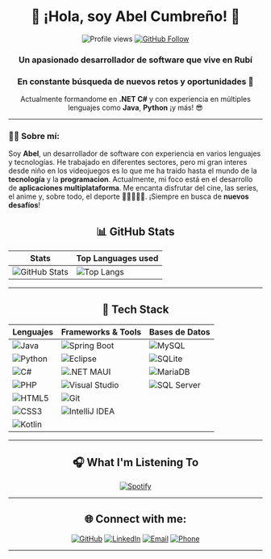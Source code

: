 <div align="center">

# 🌟 **¡Hola, soy Abel Cumbreño!** 🌟 

![Profile views](https://komarev.com/ghpvc/?username=llavefija&color=brightgreen)
[![GitHub Follow](https://img.shields.io/github/followers/llavefija?label=Follow&style=social)](https://github.com/llavefija)


### Un apasionado desarrollador de software que vive en **Rubí**  
### En constante búsqueda de **nuevos retos** y **oportunidades** 🚀

Actualmente formandome en **.NET C#** y con experiencia en múltiples lenguajes como **Java**, **Python** ¡y más! 😎

</div>

---

### **👨‍💻 Sobre mí:**

Soy **Abel**, un desarrollador de software con experiencia en varios lenguajes y tecnologías. He trabajado en diferentes sectores, pero mi gran interes desde niño en los videojuegos es lo que me ha traido hasta el mundo de la **tecnología** y la **programacion**.
Actualmente, mi foco está en el desarrollo de **aplicaciones multiplataforma**. Me encanta disfrutar del cine, las series, el anime y, sobre todo, el deporte 🏃‍♂️🚴‍♂️🥊. ¡Siempre en busca de **nuevos desafíos**!

<div align="center">

## **📊 GitHub Stats**  

| **Stats** | **Top Languages used** |
|----------------|---------------------|
| ![GitHub Stats](https://github-readme-stats.vercel.app/api?username=llavefija&show_icons=true&theme=radical) | ![Top Langs](https://github-readme-stats.vercel.app/api/top-langs/?username=llavefija&layout=compact&theme=radical) |

</div>

---

<div align="center">

## **🚀 Tech Stack**  
| **Lenguajes**          | **Frameworks & Tools** | **Bases de Datos**        |
|------------------------|------------------------|---------------------------|
| ![Java](https://img.shields.io/badge/Java-ED8B00?style=for-the-badge&logo=java&logoColor=white) | ![Spring Boot](https://img.shields.io/badge/SpringBoot-6DB33F?style=for-the-badge&logo=spring&logoColor=white) | ![MySQL](https://img.shields.io/badge/MySQL-4479A1?style=for-the-badge&logo=mysql&logoColor=white) |
| ![Python](https://img.shields.io/badge/Python-3776AB?style=for-the-badge&logo=python&logoColor=white) | ![Eclipse](https://img.shields.io/badge/Eclipse-2C2255?style=for-the-badge&logo=eclipse&logoColor=white) | ![SQLite](https://img.shields.io/badge/SQLite-003B57?style=for-the-badge&logo=sqlite&logoColor=white) |
| ![C#](https://img.shields.io/badge/C%23-239120?style=for-the-badge&logo=c-sharp&logoColor=white) | ![.NET MAUI](https://img.shields.io/badge/.NET_MAUI-512BD4?style=for-the-badge&logo=.net&logoColor=white) | ![MariaDB](https://img.shields.io/badge/MariaDB-003545?style=for-the-badge&logo=mariadb&logoColor=white) |
| ![PHP](https://img.shields.io/badge/PHP-777BB4?style=for-the-badge&logo=php&logoColor=white) | ![Visual Studio](https://img.shields.io/badge/Visual%20Studio-5C2D91?style=for-the-badge&logo=visualstudio&logoColor=white) | ![SQL Server](https://img.shields.io/badge/SQL%20Server-CC2927?style=for-the-badge&logo=microsoftsqlserver&logoColor=white) |
| ![HTML5](https://img.shields.io/badge/HTML5-E34F26?style=for-the-badge&logo=html5&logoColor=white) | ![Git](https://img.shields.io/badge/Git-F05032?style=for-the-badge&logo=git&logoColor=white) |  |
| ![CSS3](https://img.shields.io/badge/CSS3-1572B6?style=for-the-badge&logo=css3&logoColor=white) | ![IntelliJ IDEA](https://img.shields.io/badge/IntelliJ_IDEA-000000?style=for-the-badge&logo=intellij-idea&logoColor=white) |  |
| ![Kotlin](https://img.shields.io/badge/Kotlin-7F52B2?style=for-the-badge&logo=kotlin&logoColor=white) | | |


</div>

---

<div align="center">

## **🎧 What I'm Listening To**  
[![Spotify](https://novatorem.vercel.app/api/spotify)](https://open.spotify.com/user/abelcumbreno)

</div>

---

<div align="center">

## **🌐 Connect with me:**

[![GitHub](https://img.shields.io/badge/GitHub-black?logo=github&style=for-the-badge)](https://github.com/llavefija) 
[![LinkedIn](https://img.shields.io/badge/LinkedIn-blue?logo=linkedin&style=for-the-badge)](https://www.linkedin.com/in/abelcp/) 
[![Email](https://img.shields.io/badge/Email-9B59B6?logo=gmail&style=for-the-badge)](mailto:abelcumbrenobalmes@gmail.com) 
[![Phone](https://img.shields.io/badge/Phone-2ECC71?style=for-the-badge)](tel:+34646858657)

</div>


---
